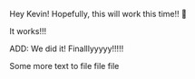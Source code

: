 Hey Kevin!
Hopefully, this will work this time!! 🤞

It works!!!

ADD: We did it! Finalllyyyyy!!!!!

Some more text to file file file 
